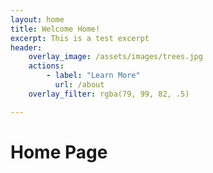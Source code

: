 ```yaml
---
layout: home
title: Welcome Home!
excerpt: This is a test excerpt 
header:
    overlay_image: /assets/images/trees.jpg
    actions: 
        - label: "Learn More"
          url: /about 
    overlay_filter: rgba(79, 99, 82, .5)

---
```


# Home Page